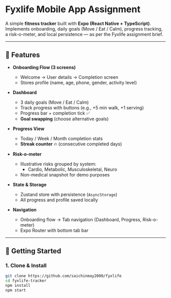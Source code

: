 # Fyxlife Mobile App Assignment

A simple **fitness tracker** built with **Expo (React Native + TypeScript)**.  
Implements onboarding, daily goals (Move / Eat / Calm), progress tracking, a risk-o-meter, and local persistence — as per the Fyxlife assignment brief.

---

## 📱 Features

- **Onboarding Flow (3 screens)**
  - Welcome → User details → Completion screen
  - Stores profile (name, age, phone, gender, activity level)

- **Dashboard**
  - 3 daily goals (Move / Eat / Calm)
  - Track progress with buttons (e.g., +5 min walk, +1 serving)
  - Progress bar + completion tick ✅
  - **Goal swapping** (choose alternative goals)

- **Progress View**
  - Today / Week / Month completion stats
  - **Streak counter** 🔥 (consecutive completed days)

- **Risk-o-meter**
  - Illustrative risks grouped by system:
    - Cardio, Metabolic, Musculoskeletal, Neuro
  - Non-medical snapshot for demo purposes

- **State & Storage**
  - Zustand store with persistence (`AsyncStorage`)
  - All progress and profile saved locally

- **Navigation**
  - Onboarding flow → Tab navigation (Dashboard, Progress, Risk-o-meter)
  - Expo Router with bottom tab bar

---

## 🚀 Getting Started

### 1. Clone & Install
```bash
git clone https://github.com/saichinmay2000/fyxlife
cd fyxlife-tracker
npm install
npm start
